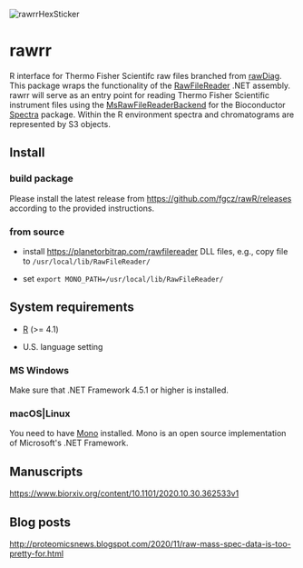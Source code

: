 ![rawrrHexSticker](https://github.com/fgcz/rawrr/blob/master/rawrr_logo.png)

# rawrr
R interface for Thermo Fisher Scientifc raw files branched from [rawDiag](https://github.com/fgcz/rawDiag). This package wraps the functionality of the [RawFileReader](https://planetorbitrap.com/rawfilereader) .NET assembly. 
rawrr will serve as an entry point for reading Thermo Fisher Scientific instrument files using the [MsRawFileReaderBackend](https://github.com/cpanse/MsBackendRawFileReader) for the Bioconductor [Spectra](https://bioconductor.org/packages/Spectra/) package.
Within the R environment spectra and chromatograms are represented by S3 objects.

## Install

### build package
Please install the latest release from https://github.com/fgcz/rawR/releases according to the provided instructions.


### from source

* install https://planetorbitrap.com/rawfilereader DLL files, e.g., copy file to `/usr/local/lib/RawFileReader/`

* set `export MONO_PATH=/usr/local/lib/RawFileReader/`



## System requirements

* [R](https://cran.r-project.org/) (>= 4.1)

* U.S. language setting 
 
### MS Windows

Make sure that .NET Framework 4.5.1 or higher is installed.

### macOS|Linux

You need to have [Mono](https://www.mono-project.com) installed. Mono is an open source implementation of Microsoft's .NET Framework.

## Manuscripts

https://www.biorxiv.org/content/10.1101/2020.10.30.362533v1

## Blog posts

http://proteomicsnews.blogspot.com/2020/11/raw-mass-spec-data-is-too-pretty-for.html
